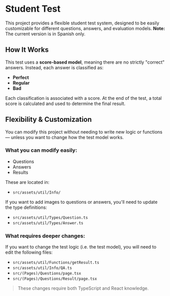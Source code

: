 # Student Test

This project provides a flexible student test system, designed to be easily customizable for different questions, answers, and evaluation models. **Note:** The current version is in Spanish only.

## How It Works

This test uses a **score-based model**, meaning there are no strictly "correct" answers. Instead, each answer is classified as:

- **Perfect**
- **Regular**
- **Bad**

Each classification is associated with a score. At the end of the test, a total score is calculated and used to determine the final result.

## Flexibility & Customization

You can modify this project without needing to write new logic or functions — unless you want to change how the test model works.

### What you can modify easily:
- Questions
- Answers
- Results

These are located in:
- `src/assets/util/Info/`

If you want to add images to questions or answers, you'll need to update the type definitions:
- `src/assets/util/Types/Question.ts`
- `src/assets/util/Types/Answer.ts`

### What requires deeper changes:

If you want to change the test logic (i.e. the test model), you will need to edit the following files:

- `src/assets/util/Functions/getResult.ts`
- `src/assets/util/Info/QA.ts`
- `src/(Pages)/Questions/page.tsx`
- `src/(Pages)/Questions/Result/page.tsx`

> These changes require both TypeScript and React knowledge.
